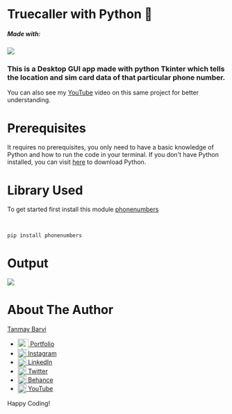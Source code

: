# Truecaller with Python 📱

##### Made with:

![](https://img.shields.io/badge/python-%2314354C.svg?style=for-the-badge&logo=python&logoColor=white)
<br>

### This is a Desktop GUI app made with python Tkinter which tells the location and sim card data of that particular phone number.

You can also see my [YouTube](https://youtu.be/48xqzyYFwng) video on this same project for better understanding.

# Prerequisites

It requires no prerequisites, you only need to have a basic knowledge of Python and how to run the code in your terminal. If you don't have Python installed, you can visit [here](https://www.python.org/downloads/) to download Python.

# Library Used

To get started first install this module [phonenumbers](https://pypi.org/project/phonenumbers/)

<br>

```
pip install phonenumbers
```

# Output

![](https://ik.imagekit.io/tfme5aczhhf/images-for-github/truecall_d2RtHJEnoi.PNG)

# About The Author

[Tanmay Barvi](https://github.com/TanCodes)

>

- <a href="http://tancodes.atspace.cc/" target="blank"> <img align="center" src="https://creazilla-store.fra1.digitaloceanspaces.com/emojis/43211/desktop-computer-emoji-clipart-md.png" alt="_tancodes_" height="25" width="25" /> Portfolio </a>
- <a href="https://instagram.com/_tancodes_" target="blank"> <img align="center" src="https://raw.githubusercontent.com/rahuldkjain/github-profile-readme-generator/master/src/images/icons/Social/instagram.svg" alt="_tancodes_" height="20" width="20" /> Instagram </a>
- <a href="https://www.linkedin.com/in/tanmay-barvi-2a0206126/" target="blank"> <img align="center" src="https://raw.githubusercontent.com/rahuldkjain/github-profile-readme-generator/master/src/images/icons/Social/linked-in-alt.svg" alt="https://www.linkedin.com/in/tanmay-barvi-2a0206126/" height="20" width="20" /> LinkedIn </a>
- <a href="https://twitter.com/tancodes" target="blank"> <img align="center" src="https://raw.githubusercontent.com/rahuldkjain/github-profile-readme-generator/master/src/images/icons/Social/twitter.svg" alt="tancodes" height="20" width="20" /> Twitter </a>
- <a href="https://www.behance.net/tanmaybrv" target="blank"> <img align="center" src="https://raw.githubusercontent.com/rahuldkjain/github-profile-readme-generator/master/src/images/icons/Social/behance.svg" alt="https://www.behance.net/tanmaybrv" height="20" width="20" /> Behance </a>
- <a href="https://www.youtube.com/channel/UC370GTtJnvWs8wDH9UXoBzQ?view_as=subscriber" target="blank"> <img align="center" src="https://raw.githubusercontent.com/rahuldkjain/github-profile-readme-generator/master/src/images/icons/Social/youtube.svg" alt="tancodes" height="20" width="20" /> YouTube </a>

Happy Coding!
